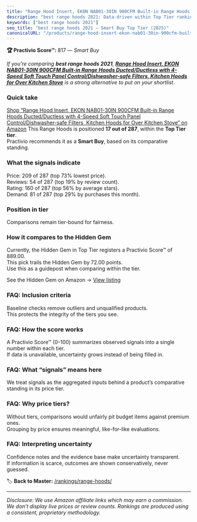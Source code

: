 ```yaml
---
title: "Range Hood Insert, EKON NAB01-30IN 900CFM Built-in Range Hoods Ducted/Ductless with 4-Speed Soft Touch Panel Control/Dishwasher-safe Filters, Kitchen Hoods for Over Kitchen Stove"
description: "best range hoods 2021: Data-driven within Top Tier ranking using the Practivio Score™. Positioned by quality, value, demand, findability, momentum."
keywords: ["best range hoods 2021"]
seo_title: "best range hoods 2021 — Smart Buy Top Tier (2025)"
canonicalURL: "/products/range-hood-insert-ekon-nab01-30in-900cfm-built-in-range-hoods-ductedductless-with-4-speed-soft-touch-panel-controldishwasher-safe-filters-kitchen-hoods-for-over-kitchen-stove-B082CVLYLD/"
---
```


**🏆 Practivio Score™:** 817 — _Smart Buy_


*If you're comparing **best range hoods 2021**, **[Range Hood Insert, EKON NAB01-30IN 900CFM Built-in Range Hoods Ducted/Ductless with 4-Speed Soft Touch Panel Control/Dishwasher-safe Filters, Kitchen Hoods for Over Kitchen Stove](https://www.amazon.com/dp/B082CVLYLD?tag=practivio-20)** is a strong alternative to put on your shortlist.*
### Quick take
[Shop “Range Hood Insert, EKON NAB01-30IN 900CFM Built-in Range Hoods Ducted/Ductless with 4-Speed Soft Touch Panel Control/Dishwasher-safe Filters, Kitchen Hoods for Over Kitchen Stove” on Amazon](https://www.amazon.com/dp/B082CVLYLD?tag=practivio-20)
This Range Hoods is positioned **17 out of 287**, within the **Top Tier tier**.  
Practivio recommends it as a **Smart Buy**, based on its comparative standing.

### What the signals indicate
Price: 209 of 287 (top 73% lowest price).  
Reviews: 54 of 287 (top 19% by review count).  
Rating: 160 of 287 (top 56% by average stars).  
Demand: 81 of 287 (top 29% by purchases this month).

### Position in tier
Comparisons remain tier-bound for fairness.

### How it compares to the Hidden Gem
Currently, the Hidden Gem in Top Tier registers a Practivio Score™ of 889.00.  
This pick trails the Hidden Gem by 72.00 points.  
Use this as a guidepost when comparing within the tier.  

See the Hidden Gem on Amazon → [View listing](https://www.amazon.com/dp/B06XWH5S3Q?tag=practivio-20)

### FAQ: Inclusion criteria
Baseline checks remove outliers and unqualified products.  
This protects the integrity of the tiers you see.

### FAQ: How the score works
A Practivio Score™ (0–100) summarizes observed signals into a single number within each tier.  
If data is unavailable, uncertainty grows instead of being filled in.

### FAQ: What “signals” means here
We treat signals as the aggregated inputs behind a product’s comparative standing in its price tier.

### FAQ: Why price tiers?
Without tiers, comparisons would unfairly pit budget items against premium ones.  
Grouping by price ensures meaningful, like-for-like evaluations.

### FAQ: Interpreting uncertainty
Confidence notes and the evidence base make uncertainty transparent.  
If information is scarce, outcomes are shown conservatively, never guessed.


🏷️ **Back to Master:** [/rankings/range-hoods/](/rankings/range-hoods/)

---
_Disclosure: We use Amazon affiliate links which may earn a commission. We don’t display live prices or review counts. Rankings are produced using a consistent, proprietary methodology._
